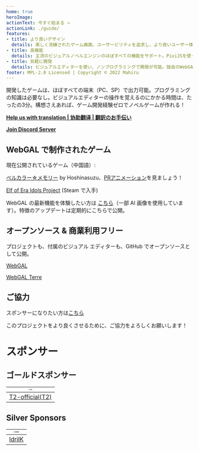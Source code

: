```yaml
---
home: true
heroImage: 
actionText: 今すぐ始まる →
actionLink: ./guide/
features:
- title: より良いデザイン
  details: 美しく洗練されたゲーム画面、ユーザービリティを追求し、より良いユーザー体験を提供。
- title: 高機能
  details: 主流のビジュアルノベルエンジンのほぼすべての機能をサポート。PixiJSを使って、さまざまなカスタマイズが可能。
- title: 気軽に開発
  details: ビジュアルエディターを使い、ノンプログラミングで開発が可能。独自のWebGAL スクリプトはシンプルかつ容易。
footer: MPL-2.0 Licensed | Copyright © 2022 Mahiru
---
```


開発したゲームは、ほぼすべての端末（PC、SP）で出力可能。プログラミングの知識は必要なし。ビジュアルエディターの操作を覚えるのにかかる時間は、たったの3分。構想さえあれば、ゲーム開発経験ゼロでノベルゲームが作れる！

**[Help us with translation | 协助翻译 | 翻訳のお手伝い](https://github.com/MakinoharaShoko/WebGAL/tree/dev/packages/webgal/src/translations)**

**[Join Discord Server](https://discord.gg/kPrQkJttJy)**

## WebGAL で制作されたゲーム

現在公開されているゲーム（中国語）:

[ベルカラー☆メモリー](http://hoshinasuzu.cn/suzu.html) by Hoshinasuzu、[PRアニメーション](https://www.bilibili.com/video/BV1HY4y1n7z7)を見ましょう！

[Elf of Era Idols Project](https://store.steampowered.com/app/2414730/Elf_of_Era_Idols_Project/) (Steam で入手)

WebGAL の最新機能を体験したい方は [こちら](https://webgal-jp-demo.onrender.com/)（一部 AI 画像を使用しています）。特徴のアップデートは定期的にこちらで公開。

## オープンソース & 商業利用フリー

プロジェクトも、付属のビジュアル エディターも、GitHub でオープンソースとして公開。

[WebGAL](https://github.com/MakinoharaShoko/WebGAL)

[WebGAL Terre](https://github.com/MakinoharaShoko/WebGAL_Terre)

## ご協力

スポンサーになりたい方は[こちら](/sponsor)

このプロジェクトをより良くさせるために、ご協力をよろしくお願いします！

# スポンサー

## ゴールドスポンサー

| <img src="https://avatars.githubusercontent.com/u/91712707?v=4" alt="T2" style="zoom:25%;" /> |
| ------------------------------------------------------------ |
| [T2-official(T2)](https://github.com/T2-official)            |

## Silver Sponsors
| <img src="https://avatars.githubusercontent.com/u/103700780?v=4" alt="IdrilK" style="zoom:25%;" /> |
| ------------------------------------------------------------ |
| [IdrilK](https://github.com/IdrilK)            |